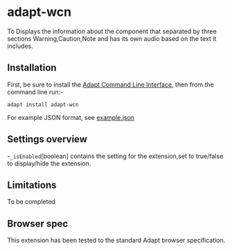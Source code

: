 adapt-wcn
=========================

To Displays the information about the component that separated by three sections Warning,Caution,Note and has its own audio based on the text it includes.

Installation
------------
First, be sure to install the [Adapt Command Line Interface](https://github.com/cajones/adapt-cli), then from the command line run:-

    adapt install adapt-wcn

For example JSON format, see [example.json](https://github.com/BATraining/adapt-wcn)

Settings overview
-------------------
-`_isEnabled`[boolean] contains the setting for the extension,set to true/false to display/hide the extension.

Limitations
------------------

To be completed

Browser spec
-------------------

This extension has been tested to the standard Adapt browser specification.
